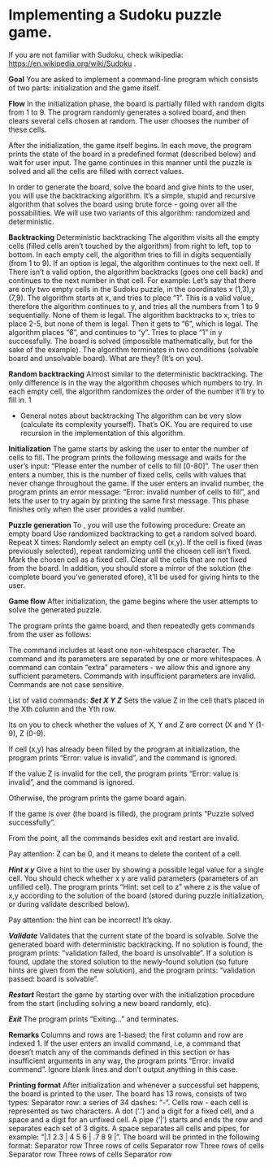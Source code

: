 
# **Implementing a Sudoku puzzle game.**
If you are not familiar with Sudoku, check wikipedia: https://en.wikipedia.org/wiki/Sudoku .

**Goal**
You are asked to implement a command-line program which consists of two parts: initialization and the game itself. 

**Flow**
In the initialization phase, the board is partially filled with random digits from 1 to 9. The program randomly generates a solved board, and then clears several cells chosen at random. The user chooses the number of these cells.

After the initialization, the game itself begins. In each move, the program prints the state of the board in a predefined format (described below) and wait for user input. The game continues in this manner until the puzzle is solved and all the cells are filled with correct values.

In order to generate the board, solve the board and give hints to the user, you will use the backtracking algorithm. It’s a simple, stupid and recursive algorithm that solves the board using brute force - going over all the possabilities. We will use two variants of this algorithm: randomized and deterministic.

**Backtracking**
Deterministic backtracking
The algorithm visits all the empty cells (filled cells aren’t touched by the algorithm) from right to left, top to bottom. In each empty cell, the algorithm tries to fill in digits sequentially (from 1 to 9). If an option is legal, the algorithm continues to the next cell. If There isn’t a valid option, the algorithm backtracks (goes one cell back) and continues to the next number in that cell.
For example: Let’s say that there are only two empty cells in the Sudoku puzzle, in the coordinates x (1,3),y (7,9). The algorithm starts at x, and tries to place “1”. This is a valid value, therefore the algorithm continues to y, and tries all the numbers from 1 to 9 sequentially. None of them is legal. The algorithm backtracks to x, tries to place 2-5, but none of them is legal. Then it gets to “6”, which is legal. The algorithm places “6”, and continues to “y”. Tries to place “1” in y successfully. The board is solved (impossible mathematically, but for the sake of the example).
The algorithm terminates in two conditions (solvable board and unsolvable board). What are they? (It’s on you).

**Random backtracking**
Almost similar to the deterministic backtracking. The only difference is in the way the algorithm chooses which numbers to try. In each empty cell, the algorithm randomizes the order of the number it’ll try to fill in. 1

- General notes about backtracking
The algorithm can be very slow (calculate its complexity yourself). That’s OK.
You are required to use recursion in the implementation of this algorithm.

**Initialization**
The game starts by asking the user to enter the number of cells to fill. The program prints the following message and waits for the user’s input:
“Please enter the number of cells to fill [0-80]”.
The user then enters a number, this is the number of fixed cells, cells with values that never change throughout the game.
If the user enters an invalid number, the program prints an error message: “Error: invalid number of cells to fill”, and lets the user to try again by printing the same first message. This phase finishes only when the user provides a valid number.

**Puzzle generation**
To , you will use the following procedure:
Create an empty board
Use randomized backtracking to get a random solved board.
Repeat X times:
Randomly select an empty cell (x,y). If the cell is fixed (was previously selected), repeat randomizing until the chosen cell isn’t fixed.
Mark the chosen cell as a fixed cell.
Clear all the cells that are not fixed from the board.
In addition, you should store a mirror of the solution (the complete board you’ve generated efore), it’ll be used for giving hints to the user.

**Game flow**
After initialization, the game begins where the user attempts to solve the generated puzzle.

The program prints the game board, and then repeatedly gets commands from the user as follows:

The command includes at least one non-whitespace character.
The command and its parameters are separated by one or more whitespaces.
A command can contain “extra” parameters - we allow this and ignore any sufficient parameters. Commands with insufficient parameters are invalid.
Commands are not case sensitive.

 List of valid commands:
***Set X Y Z***
Sets the value Z in the cell that’s placed in the Xth column and the Yth row.

Its on you to check whether the values of X, Y and Z are correct (X and Y (1-9), Z (0-9).

If cell (x,y) has already been filled by the program at initialization, the program prints “Error: value is invalid”, and the command is ignored.

If the value Z is invalid for the cell, the program prints “Error: value is invalid”, and the command is ignored.

Otherwise, the program prints the game board again.

If the game is over (the board is filled), the program prints “Puzzle solved successfully”. 

From the point, all the commands besides exit and restart are invalid.

Pay attention: Z can be 0, and it means to delete the content of a cell.

***Hint x y***
Give a hint to the user by showing a possible legal value for a single cell. 
You should check whether x y are valid parameters (parameters of an unfilled cell).
The program prints “Hint: set cell to z” where z is the value of x,y according to the solution of the board (stored during puzzle initialization, or during validate described below).

Pay attention: the hint can be incorrect! It’s okay.

***Validate***
Validates that the current state of the board is solvable.
Solve the generated board with deterministic backtracking.
If no solution is found, the program prints: “validation failed, the board is unsolvable”.
If a solution is found, update the stored solution to the newly-found solution (so future hints are given from the new solution), and the program prints: “validation passed: board is solvable”.

***Restart***
Restart the game by starting over with the initialization procedure from the start (including solving a new board randomly, etc).

***Exit***
The program prints “Exiting…” and terminates.

**Remarks**
Columns and rows are 1-based; the first column and row are indexed 1. 
If the user enters an invalid command, i.e, a command that doesn’t match any of the commands defined in this section or has insufficient arguments in any way, the program prints “Error: invalid command”.
Ignore blank lines and don’t output anything in this case.

**Printing format**
After initialization and whenever a successful set happens, the board is printed to the user.
The board has 13 rows, consists of two types:
Separator row: a series of 34 dashes: “-”.
Cells row - each cell is represented as two characters. A dot (‘.’) and a digit for a fixed cell, and a space and a digit for an unfixed cell. A pipe (‘|’) starts and ends the row and separates each set of 3 digits. A space separates all cells and pipes, for example: 
“|.1 2.3 | 4 5 6 | .7 8 9 |”.
The board will be printed in the following format:
Separator row
Three rows of cells
Separator row
Three rows of cells
Separator row
Three rows of cells
Separator row


